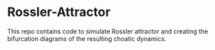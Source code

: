 # Rossler-Attractor
This repo contains code to simulate Rossler attractor and creating the bifurcation diagrams of the resulting choatic dynamics.
